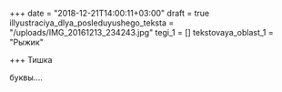 +++
date = "2018-12-21T14:00:11+03:00"
draft = true
illyustraciya_dlya_posleduyushego_teksta = "/uploads/IMG_20161213_234243.jpg"
tegi_1 = []
tekstovaya_oblast_1 = "Рыжик"

+++
Тишка

буквы....